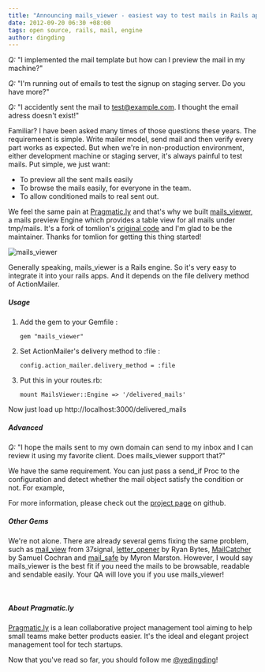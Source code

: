 ```yaml
---
title: "Announcing mails_viewer - easiest way to test mails in Rails app"
date: 2012-09-20 06:30 +08:00
tags: open source, rails, mail, engine
author: dingding
---
```


*Q:* "I implemented the mail template but how can I preview the mail in my machine?"

*Q:* "I'm running out of emails to test the signup on staging server. Do you have more?"

*Q:* "I accidently sent the mail to test@example.com. I thought the email adress doesn't exist!"

Familiar? I have been asked many times of those questions these years. The requiremeent is simple. Write mailer model, send mail and then verify every part works as expected. But when we're in non-production environment, either development machine or staging server, it's always painful to test mails. Put simple, we just want:

* To preview all the sent mails easily
* To browse the mails easily, for everyone in the team.
* To allow conditioned mails to real sent out.

We feel the same pain at [Pragmatic.ly](https://pragmatic.ly) and that's why we built [mails_viewer](https://github.com/pragmaticly/mails_viewer), a mails preview Engine which provides a table view for all mails under tmp/mails. It's a fork of tomlion's [original code](https://github.com/tomlion/mails_viewer) and I'm glad to be the maintainer. Thanks for tomlion for getting this thing started!

![mails_viewer](/announcing-mailsviewer-a-rails-engine-to-view/mails-viewer.png "Mails Viewer")

Generally speaking, mails_viewer is a Rails engine. So it's very easy to integrate it into your rails apps. And it depends on the file delivery method of ActionMailer.

##### Usage #####

1.  Add the gem to your Gemfile :

        gem "mails_viewer"

2.  Set ActionMailer's delivery method to :file :

        config.action_mailer.delivery_method = :file

3.  Put this in your routes.rb:

        mount MailsViewer::Engine => '/delivered_mails'

Now just load up http://localhost:3000/delivered_mails

##### Advanced #####

*Q:* "I hope the mails sent to my own domain can send to my inbox and I can review it using my favorite client. Does mails_viewer support that?"

We have the same requirement. You can just pass a send_if Proc to the configuration and detect whether the mail object satisfy the condition or not. For example,

<script src="https://gist.github.com/3751121.js"></script>

For more information, please check out the [project page](https://github.com/pragmaticly/mails_viewer) on github.

##### Other Gems #####

We're not alone. There are already several gems fixing the same problem, such as [mail_view](https://github.com/37signals/mail_view) from 37signal, [letter_opener](https://github.com/ryanb/letter_opener) by Ryan Bytes, [MailCatcher](http://mailcatcher.me/) by Samuel Cochran and [mail_safe](https://github.com/myronmarston/mail_safe) by Myron Marston. However, I would say mails_viewer is the best fit if you need the mails to be browsable, readable and sendable easily. Your QA will love you if you use mails_viewer!

<br/>

##### About Pragmatic.ly #####

[Pragmatic.ly](https://pragmatic.ly) is a lean collaborative project management tool aiming to help small teams make better products easier. It's the ideal and elegant project management tool for tech startups.

Now that you've read so far, you should follow me [@yedingding](https://twitter.com/yedingding)!
